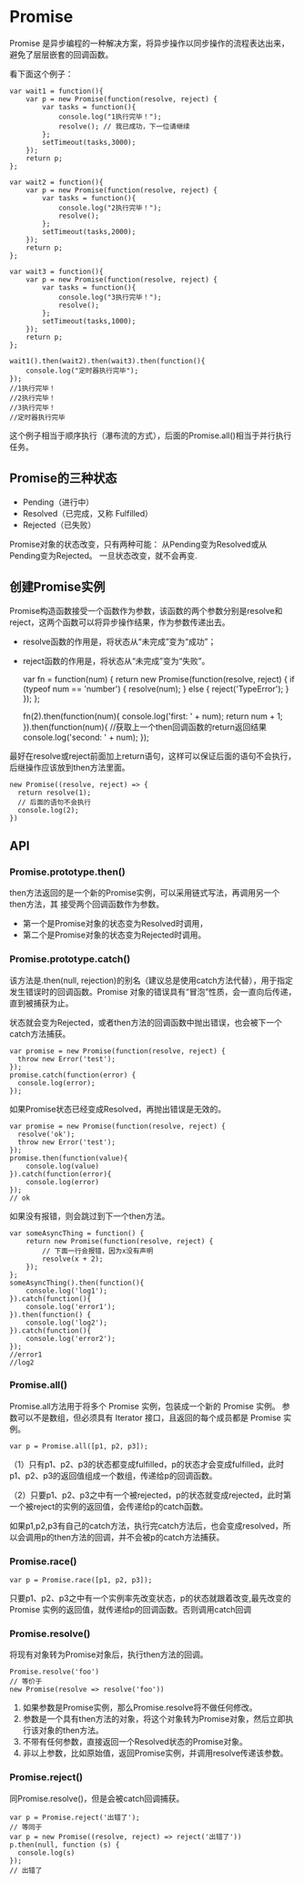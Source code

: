 # Promise
Promise 是异步编程的一种解决方案，将异步操作以同步操作的流程表达出来，避免了层层嵌套的回调函数。

看下面这个例子：

    var wait1 = function(){
        var p = new Promise(function(resolve, reject) {
            var tasks = function(){
                console.log("1执行完毕！");
                resolve(); // 我已成功，下一位请继续
            };
            setTimeout(tasks,3000);
        });
        return p;
    };

    var wait2 = function(){
        var p = new Promise(function(resolve, reject) {
            var tasks = function(){
                console.log("2执行完毕！");
                resolve();
            };
            setTimeout(tasks,2000);
        });
        return p;
    };

    var wait3 = function(){
        var p = new Promise(function(resolve, reject) {
            var tasks = function(){
                console.log("3执行完毕！");
                resolve();
            };
            setTimeout(tasks,1000);
        });
        return p;
    };

    wait1().then(wait2).then(wait3).then(function(){
        console.log("定时器执行完毕");
    });
    //1执行完毕！
    //2执行完毕！
    //3执行完毕！
    //定时器执行完毕

这个例子相当于顺序执行（瀑布流的方式），后面的Promise.all()相当于并行执行任务。

## Promise的三种状态

* Pending（进行中）
* Resolved（已完成，又称 Fulfilled）
* Rejected（已失败）

Promise对象的状态改变，只有两种可能：
从Pending变为Resolved或从Pending变为Rejected。
一旦状态改变，就不会再变.

## 创建Promise实例
Promise构造函数接受一个函数作为参数，该函数的两个参数分别是resolve和reject，这两个函数可以将异步操作结果，作为参数传递出去。
* resolve函数的作用是，将状态从“未完成”变为“成功”；
* reject函数的作用是，将状态从“未完成”变为“失败”。

     var  fn = function(num) {
        return new Promise(function(resolve, reject) {
            if (typeof num == 'number') {
                resolve(num);
            } else {
                reject('TypeError');
            }
        });
     };

    fn(2).then(function(num){
        console.log('first: ' + num);
        return num + 1;
    }).then(function(num){
        //获取上一个then回调函数的return返回结果
        console.log('second: ' + num);
    });


最好在resolve或reject前面加上return语句，这样可以保证后面的语句不会执行，后继操作应该放到then方法里面。

    new Promise((resolve, reject) => {
      return resolve(1);
      // 后面的语句不会执行
      console.log(2);
    })

## API
### Promise.prototype.then()
then方法返回的是一个新的Promise实例，可以采用链式写法，再调用另一个then方法，其
接受两个回调函数作为参数。

* 第一个是Promise对象的状态变为Resolved时调用，
* 第二个是Promise对象的状态变为Rejected时调用。


### Promise.prototype.catch()
该方法是.then(null, rejection)的别名（建议总是使用catch方法代替），用于指定发生错误时的回调函数。Promise 对象的错误具有“冒泡”性质，会一直向后传递，直到被捕获为止。

状态就会变为Rejected，或者then方法的回调函数中抛出错误，也会被下一个catch方法捕获。

    var promise = new Promise(function(resolve, reject) {
      throw new Error('test');
    });
    promise.catch(function(error) {
      console.log(error);
    });

如果Promise状态已经变成Resolved，再抛出错误是无效的。

    var promise = new Promise(function(resolve, reject) {
      resolve('ok');
      throw new Error('test');
    });
    promise.then(function(value){
        console.log(value)
    }).catch(function(error){
        console.log(error)
    });
    // ok

如果没有报错，则会跳过到下一个then方法。

    var someAsyncThing = function() {
        return new Promise(function(resolve, reject) {
            // 下面一行会报错，因为x没有声明
            resolve(x + 2);
        });
    };
    someAsyncThing().then(function(){
        console.log('log1');
    }).catch(function(){
        console.log('error1');
    }).then(function() {
        console.log('log2');
    }).catch(function(){
        console.log('error2');
    });
    //error1
    //log2

### Promise.all()
Promise.all方法用于将多个 Promise 实例，包装成一个新的 Promise 实例。
参数可以不是数组，但必须具有 Iterator 接口，且返回的每个成员都是 Promise 实例。

	var p = Promise.all([p1, p2, p3]);


（1）只有p1、p2、p3的状态都变成fulfilled，p的状态才会变成fulfilled，此时p1、p2、p3的返回值组成一个数组，传递给p的回调函数。

（2）只要p1、p2、p3之中有一个被rejected，p的状态就变成rejected，此时第一个被reject的实例的返回值，会传递给p的catch函数。


如果p1,p2,p3有自己的catch方法，执行完catch方法后，也会变成resolved，所以会调用p的then方法的回调，并不会被p的catch方法捕获。

### Promise.race()

	var p = Promise.race([p1, p2, p3]);

只要p1、p2、p3之中有一个实例率先改变状态，p的状态就跟着改变,最先改变的 Promise 实例的返回值，就传递给p的回调函数。否则调用catch回调

### Promise.resolve()
将现有对象转为Promise对象后，执行then方法的回调。

	Promise.resolve('foo')
    // 等价于
    new Promise(resolve => resolve('foo'))

1. 如果参数是Promise实例，那么Promise.resolve将不做任何修改。
2. 参数是一个具有then方法的对象，将这个对象转为Promise对象，然后立即执行该对象的then方法。
3. 不带有任何参数，直接返回一个Resolved状态的Promise对象。  
4. 非以上参数，比如原始值，返回Promise实例，并调用resolve传递该参数。

### Promise.reject()
同Promise.resolve()，但是会被catch回调捕获。

    var p = Promise.reject('出错了');
    // 等同于
    var p = new Promise((resolve, reject) => reject('出错了'))
    p.then(null, function (s) {
      console.log(s)
    });
    // 出错了

